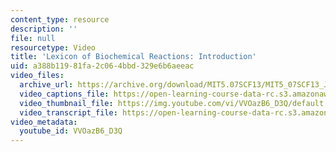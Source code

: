 ```yaml
---
content_type: resource
description: ''
file: null
resourcetype: Video
title: 'Lexicon of Biochemical Reactions: Introduction'
uid: a388b119-81fa-2c06-4bbd-329e6b6aeeac
video_files:
  archive_url: https://archive.org/download/MIT5.07SCF13/MIT5_07SCF13_JoAnne_Intro_300k.mp4
  video_captions_file: https://open-learning-course-data-rc.s3.amazonaws.com/5-07sc-biological-chemistry-i-fall-2013/d456924e7385594f86dd9b1f2b4d9942_VVOazB6_D3Q.vtt
  video_thumbnail_file: https://img.youtube.com/vi/VVOazB6_D3Q/default.jpg
  video_transcript_file: https://open-learning-course-data-rc.s3.amazonaws.com/5-07sc-biological-chemistry-i-fall-2013/08ddff58982a358364f655d1ee875ece_VVOazB6_D3Q.pdf
video_metadata:
  youtube_id: VVOazB6_D3Q
---
```

